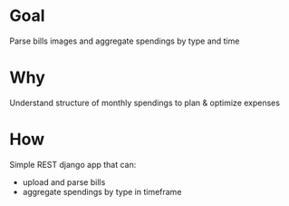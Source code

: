 # Goal
Parse bills images and aggregate spendings by type and time

# Why
Understand structure of monthly spendings to plan & optimize expenses

# How
Simple REST django app that can:
- upload and parse bills
- aggregate spendings by type in timeframe 